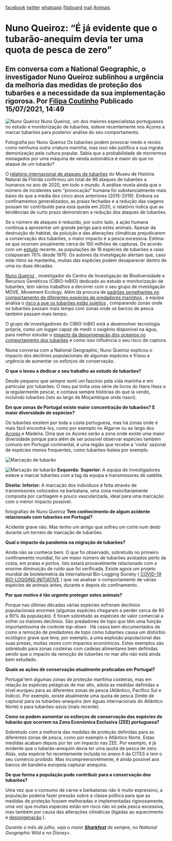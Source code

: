 [facebook](https://www.facebook.com/sharer/sharer.php?u=https%3A%2F%2Fwww.natgeo.pt%2Fanimais%2F2021%2F07%2Fentrevista-nuno-queiroz-tubarao-anequim-devia-ter-uma-quota-pesca-zero) [twitter](https://twitter.com/share?url=https%3A%2F%2Fwww.natgeo.pt%2Fanimais%2F2021%2F07%2Fentrevista-nuno-queiroz-tubarao-anequim-devia-ter-uma-quota-pesca-zero&via=natgeo&text=Nuno%20Queiroz%3A%20%E2%80%9C%C3%89%20j%C3%A1%20evidente%20que%20o%20tubar%C3%A3o-anequim%20devia%20ter%20uma%20quota%20de%20pesca%20de%20zero%E2%80%9D) [whatsapp](https://web.whatsapp.com/send?text=https%3A%2F%2Fwww.natgeo.pt%2Fanimais%2F2021%2F07%2Fentrevista-nuno-queiroz-tubarao-anequim-devia-ter-uma-quota-pesca-zero) [flipboard](https://share.flipboard.com/bookmarklet/popout?v=2&title=Nuno%20Queiroz%3A%20%E2%80%9C%C3%89%20j%C3%A1%20evidente%20que%20o%20tubar%C3%A3o-anequim%20devia%20ter%20uma%20quota%20de%20pesca%20de%20zero%E2%80%9D&url=https%3A%2F%2Fwww.natgeo.pt%2Fanimais%2F2021%2F07%2Fentrevista-nuno-queiroz-tubarao-anequim-devia-ter-uma-quota-pesca-zero) [mail](mailto:?subject=NatGeo&body=https%3A%2F%2Fwww.natgeo.pt%2Fanimais%2F2021%2F07%2Fentrevista-nuno-queiroz-tubarao-anequim-devia-ter-uma-quota-pesca-zero%20-%20Nuno%20Queiroz%3A%20%E2%80%9C%C3%89%20j%C3%A1%20evidente%20que%20o%20tubar%C3%A3o-anequim%20devia%20ter%20uma%20quota%20de%20pesca%20de%20zero%E2%80%9D) [Animais](https://www.natgeo.pt/animais) 
# Nuno Queiroz: “É já evidente que o tubarão-anequim devia ter uma quota de pesca de zero” 
## Em conversa com a National Geographic, o investigador Nuno Queiroz sublinhou a urgência da melhoria das medidas de proteção dos tubarões e a necessidade da sua implementação rigorosa. Por [Filipa Coutinho](https://www.natgeo.pt/autor/filipa-coutinho) Publicado 15/07/2021, 14:49 
![Nuno Queiroz](img/files_styles_image_00_public_0_10_1.jpg, "Nuno Queiroz")
Nuno Queiroz, um dos maiores especialistas portugueses no estudo e monitorização de tubarões, esteve recentemente nos Açores a marcar tubarões para posterior análise do seu comportamento. 

Fotografia por Nuno Queiroz Os tubarões podem provocar medo e receio como nenhuma outra criatura marinha, mas isso não justifica a sua ingrata demonização pela cultura popular. Sabia que a probabilidade de morrermos esmagados por uma máquina de venda automática é maior do que no ataque de um tubarão? 

O [relatório internacional de ataques de tubarões](https://www.floridamuseum.ufl.edu/shark-attacks/yearly-worldwide-summary/) do Museu de História Natural da Flórida confirmou um total de 96 ataques de tubarões a humanos no ano de 2020, em todo o mundo. A análise revela ainda que o número de incidentes sem “provocação” humana foi substancialmente mais baixo do que a média dos cinco anos anteriores (2015-2019). Embora os confinamentos generalizados, as praias fechadas e a redução das viagens possam ter contribuído para esta queda em 2020, o relatório indica que as tendências de curto prazo demonstram a redução dos ataques de tubarões. 

Se o número de ataques é reduzido, por outro lado, a ação humana continua a apresentar um grande perigo para estes animais. Apesar da destruição do habitat, da poluição e das alterações climáticas prejudicarem a conservação dos tubarões, o maior impacto é a pesca excessiva. Estima-se que ocorram anualmente cerca de 100 milhões de capturas. De acordo com um [estudo](https://www.natgeo.pt/animais/2021/01/populacoes-oceanicas-de-raias-e-tubaroes-colapsaram) recente, as populações de 18 espécies de tubarões e raias colapsaram 70% desde 1970. Os autores da investigação alertam que, caso este ritmo se mantenha, muitas das espécies podem desaparecer dentro de uma ou duas décadas. 

[Nuno Queiroz](https://cibio.up.pt/people/details/ncqueiro) , investigador do Centro de Investigação de Biodiversidade e Recursos Genéticos (CIBIO-InBIO) dedicado ao estudo e monitorização de tubarões, tem vários trabalhos a decorrer com o seu grupo de investigação MOVE, Movement Ecology. Além da procura de [padrões semelhantes no comportamento de diferentes espécies de predadores marinhos](https://www.nature.com/articles/nature09116) , a equipa analisa o [risco a que os tubarões estão sujeitos](https://www.nature.com/articles/s41586-019-1444-4) , comparando zonas onde os tubarões passam mais tempo com zonas onde os barcos de pesca também passam mais tempo. 

O grupo de investigadores do CIBIO-InBIO está a desenvolver tecnologia própria, como um logger capaz de medir o oxigénio disponível na água, para melhor estudar o [impacto da desoxigenação dos oceanos no comportamento dos tubarões](https://elifesciences.org/articles/62508) e como isso influência o seu risco de captura. 

Numa conversa com a National Geographic, Nuno Queiroz explicou o impacto dos declínios populacionais de algumas espécies e frisou a urgência de aumentar os esforços de conservação. 

**O que o levou a dedicar o seu trabalho ao estudo de tubarões?** 

Desde pequeno que sempre senti um fascínio pela vida marinha e em particular por tubarões. O meu pai tinha uma série de livros do Hans Hass e ia regularmente pescar, e contava sempre histórias do que ia vendo, incluindo tubarões (isto ao largo de Moçambique onde nasci). 

**Em que zonas de Portugal existe maior concentração de tubarões? E maior diversidade de espécies?** 

Os tubarões existem por toda a costa portuguesa, mas há zonas onde é mais fácil encontrá-los, como por exemplo no Algarve ou ao largo dos [Açores](https://www.natgeo.pt/animais/2021/06/varios-tubaroes-de-alto-mar-avistados-ao-largo-dos-acores) e Madeira. Diria que os Açores serão a zona onde existe uma maior diversidade porque para além de ser possível observar espécies também comuns em Portugal continental, é uma região que recebe a 'visita' sazonal de espécies menos frequentes, como tubarões-baleia por exemplo. 

![Marcação de tubarão](img/files_styles_image_00_public_img_0_10_wa00.jpg, "Marcação de tubarão")

![Marcação de tubarão](img/files_styles_image_00_public_img_0_10_wa000.jpg, "Marcação de tubarão")
**Esquerda:** **Superior:** A equipa de investigadores esteve a marcar tubarões com a tag da equipa e transmissores de satélite. 

**Direita:** **Inferior:** A marcação dos indivíduos é feita através de transmissores colocados na barbatana, uma zona maioritariamente composta por cartilagem e pouco vascularizada, ideal para uma marcação com o menor impacto possível. 

fotografias de Nuno Queiroz **Tem conhecimento de algum acidente relacionado com tubarões em Portugal?** 

Acidente grave não. Mas tenho um amigo que sofreu um corte num dedo durante um torneio de marcação de tubarões. 

**Qual o impacto da pandemia na migração de tubarões?** 

Ainda não se conhece bem. O que foi observado, sobretudo no primeiro confinamento mundial, foi um maior número de tubarões avistados perto da costa, em praias e portos. Isto estará provavelmente relacionado com a enorme diminuição de ruído que foi verificada. Existe agora um projeto mundial de biotelemetria da International Bio-Logging Society ( [COVID-19 BIO-LOGGING INITIATIVE](https://www.bio-logging.net/) ) que vai analisar o comportamento de várias espécies de animais antes, durante e depois do confinamento. 

**Por que motivo é tão urgente proteger estes animais?** 

Porque nas últimas décadas várias espécies sofreram declínios populacionais enormes (algumas espécies chegaram a perder cerca de 80 a 90% da população). E foram sobretudo as espécies de valor comercial a sofrer os maiores declínios. São predadores de topo que têm uma função importantíssima de controle _top-down_ . Há casos bem documentados de como a remoção de predadores de topo como tubarões causa um distúrbio ecológico grave que leva, por exemplo, a uma explosão populacional das suas presas, muitas vezes com impactos económicos. Estes exemplos são sobretudo para zonas costeiras com cadeias alimentares bem definidas sendo que o impacto da remoção de tubarões no mar alto não está ainda bem estudado. 

**Quais as ações de conservação atualmente praticadas em Portugal?** 

Portugal tem algumas zonas de proteção marítima costeiras, mas em relação às espécies pelágicas de mar alto, adota as medidas definidas a nível europeu para as diferentes zonas de pesca (Atlântico, Pacífico Sul e Índico). Por exemplo, existe atualmente uma quota de pesca (limite de captura) para os tubarões-anequins (em águas internacionais do Atlântico Norte) e para tubarões-azuis (mais recente). 

**Como se podem aumentar os esforços de conservação das espécies de tubarão que ocorrem na Zona Económica Exclusiva (ZEE) portuguesa?** 

Sobretudo com a melhoria das medidas de proteção definidas para as diferentes zonas de pesca, como por exemplo o Atlântico Norte. Estas medidas acabam depois por ter um impacto nas ZEE. Por exemplo, é já evidente que o tubarão-anequim devia ter uma quota de pesca de zero. Aliás, esta espécie foi recentemente incluída no anexo II da CITES e tem o seu comércio proibido. Mas incompreensivelmente, é ainda possível aos barcos de bandeira europeia capturar anequins. 

**De que forma a população pode contribuir para a conservação dos tubarões?** 

Uma vez que o consumo de carne e barbatanas não é muito expressivo, a população poderia fazer pressão sobre a classe política para que as medidas de proteção fossem melhoradas e implementadas rigorosamente, uma vez que muitas espécies estão em risco não só pela pesca excessiva, mas também por causa das alterações climáticas (ligadas ao aquecimento e [desoxigenação](https://www.natgeo.pt/animais/2021/07/desoxigenacao-do-atlantico-esta-a-empurrar-os-tubaroes-para-superficie) ). 

_Durante o mês de julho, veja o maior **[Sharkfest](https://www.natgeo.pt/sharkfest-2021)** de sempre, no National Geographic Wild e no Disney+._ 

